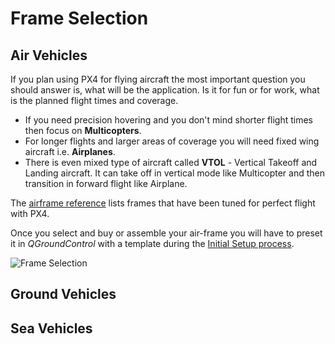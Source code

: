 # Frame Selection

## Air Vehicles

If you plan using PX4 for flying aircraft the most important question you should answer is, what will be the application. Is it for fun or for work, what is the planned flight times and coverage.

- If you need precision hovering and you don't mind shorter flight times then focus on **Multicopters**.
- For longer flights and larger areas of coverage you will need fixed wing aircraft i.e. **Airplanes**.
- There is even mixed type of aircraft called **VTOL** - Vertical Takeoff and Landing aircraft. It can take off in vertical mode like Multicopter and then transition in forward flight like Airplane.

The [airframe reference](../airframes/airframe_reference.md) lists frames that have been tuned for perfect flight with PX4.

Once you select and buy or assemble your air-frame you will have to preset it in *QGroundControl* with a template during the [Initial Setup process](../config/README.md).

![Frame Selection](../../images/frame_selection.png)

<!-- 
### Types of VTOL

Depending on the way the VTOL flies in copter mode or how it makes the transition there are three main types of VTOL aircraft.

**Multicopter - Airplane** - Generic airplane with pusher/puller motor and separate motors for vertical thrust. The VTOL hovers with its vertical motors. The transition is done when the forward motors are enabled and after the plane reaches cruising speed the hover motors are disabled in horizontal flight.

**Tail-sitter** - Airplane with two or more motors that sits on its tail while landed, then in vertical flight it balances in vertical frame orientation. The transition is made when the whole airplane changes its orientation from vertical to horizontal.

**Tilt-rotor** - Airplane with two or more motors that mechanical swing around an Y axis. The transition is done when gradually the motors change the thrust vector from vertical to horizontal.

-->

## Ground Vehicles

## Sea Vehicles